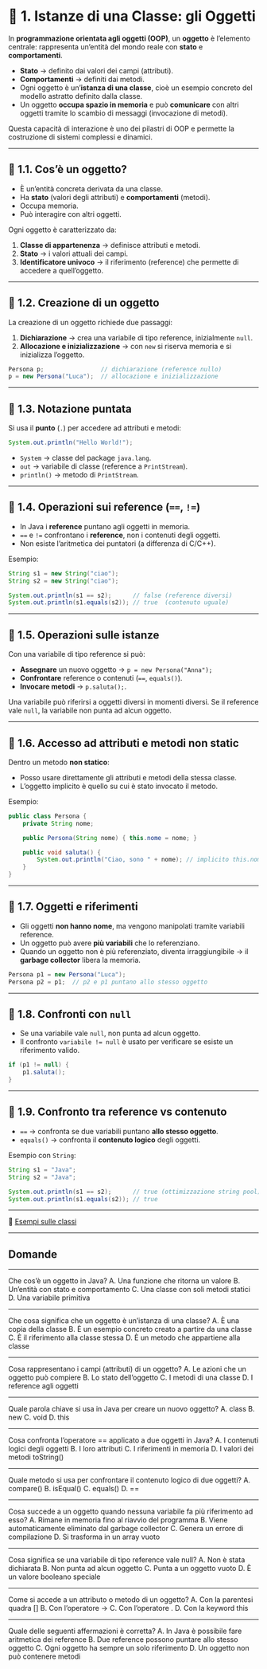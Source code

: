 # 🔹 1. Istanze di una Classe: gli Oggetti

In **programmazione orientata agli oggetti (OOP)**, un **oggetto** è l’elemento centrale: rappresenta un’entità del mondo reale con **stato** e **comportamenti**.

* **Stato** → definito dai valori dei campi (attributi).
* **Comportamenti** → definiti dai metodi.
* Ogni oggetto è un’**istanza di una classe**, cioè un esempio concreto del modello astratto definito dalla classe.
* Un oggetto **occupa spazio in memoria** e può **comunicare** con altri oggetti tramite lo scambio di messaggi (invocazione di metodi).

Questa capacità di interazione è uno dei pilastri di OOP e permette la costruzione di sistemi complessi e dinamici.

---

## 🔹 1.1. Cos’è un oggetto?

* È un’entità concreta derivata da una classe.
* Ha **stato** (valori degli attributi) e **comportamenti** (metodi).
* Occupa memoria.
* Può interagire con altri oggetti.

Ogni oggetto è caratterizzato da:

1. **Classe di appartenenza** → definisce attributi e metodi.
2. **Stato** → i valori attuali dei campi.
3. **Identificatore univoco** → il riferimento (reference) che permette di accedere a quell’oggetto.

---

## 🔹 1.2. Creazione di un oggetto

La creazione di un oggetto richiede due passaggi:

1. **Dichiarazione** → crea una variabile di tipo reference, inizialmente `null`.
2. **Allocazione e inizializzazione** → con `new` si riserva memoria e si inizializza l’oggetto.

```java
Persona p;                // dichiarazione (reference nullo)
p = new Persona("Luca");  // allocazione e inizializzazione
```

---

## 🔹 1.3. Notazione puntata

Si usa il **punto** (`.`) per accedere ad attributi e metodi:

```java
System.out.println("Hello World!");
```

* `System` → classe del package `java.lang`.
* `out` → variabile di classe (reference a `PrintStream`).
* `println()` → metodo di `PrintStream`.

---

## 🔹 1.4. Operazioni sui reference (`==`, `!=`)

* In Java i **reference** puntano agli oggetti in memoria.
* `==` e `!=` confrontano i **reference**, non i contenuti degli oggetti.
* Non esiste l’aritmetica dei puntatori (a differenza di C/C++).

Esempio:

```java
String s1 = new String("ciao");
String s2 = new String("ciao");

System.out.println(s1 == s2);      // false (reference diversi)
System.out.println(s1.equals(s2)); // true  (contenuto uguale)
```

---

## 🔹 1.5. Operazioni sulle istanze

Con una variabile di tipo reference si può:

* **Assegnare** un nuovo oggetto → `p = new Persona("Anna");`
* **Confrontare** reference o contenuti (`==`, `equals()`).
* **Invocare metodi** → `p.saluta();`.

Una variabile può riferirsi a oggetti diversi in momenti diversi.
Se il reference vale `null`, la variabile non punta ad alcun oggetto.

---

## 🔹 1.6. Accesso ad attributi e metodi non static

Dentro un metodo **non statico**:

* Posso usare direttamente gli attributi e metodi della stessa classe.
* L’oggetto implicito è quello su cui è stato invocato il metodo.

Esempio:

```java
public class Persona {
    private String nome;

    public Persona(String nome) { this.nome = nome; }

    public void saluta() {
        System.out.println("Ciao, sono " + nome); // implicito this.nome
    }
}
```

---

## 🔹 1.7. Oggetti e riferimenti

* Gli oggetti **non hanno nome**, ma vengono manipolati tramite variabili reference.
* Un oggetto può avere **più variabili** che lo referenziano.
* Quando un oggetto non è più referenziato, diventa irraggiungibile → il **garbage collector** libera la memoria.

```java
Persona p1 = new Persona("Luca");
Persona p2 = p1;  // p2 e p1 puntano allo stesso oggetto
```

---

## 🔹 1.8. Confronti con `null`

* Se una variabile vale `null`, non punta ad alcun oggetto.
* Il confronto `variabile != null` è usato per verificare se esiste un riferimento valido.

```java
if (p1 != null) {
    p1.saluta();
}
```

---

## 🔹 1.9. Confronto tra reference vs contenuto

* `==` → confronta se due variabili puntano **allo stesso oggetto**.
* `equals()` → confronta il **contenuto logico** degli oggetti.

Esempio con `String`:

```java
String s1 = "Java";
String s2 = "Java";

System.out.println(s1 == s2);      // true (ottimizzazione string pool)
System.out.println(s1.equals(s2)); // true
```

---

📌 [Esempi sulle classi](https://github.com/maboglia/CorsoJava/blob/master/esempi/05_OOP/)

---

## Domande

---

Che cos’è un oggetto in Java?
A. Una funzione che ritorna un valore
B. Un’entità con stato e comportamento
C. Una classe con soli metodi statici
D. Una variabile primitiva

---

Che cosa significa che un oggetto è un’istanza di una classe?
A. È una copia della classe
B. È un esempio concreto creato a partire da una classe
C. È il riferimento alla classe stessa
D. È un metodo che appartiene alla classe

---

Cosa rappresentano i campi (attributi) di un oggetto?
A. Le azioni che un oggetto può compiere
B. Lo stato dell’oggetto
C. I metodi di una classe
D. I reference agli oggetti

---

Quale parola chiave si usa in Java per creare un nuovo oggetto?
A. class
B. new
C. void
D. this

---

Cosa confronta l’operatore == applicato a due oggetti in Java?
A. I contenuti logici degli oggetti
B. I loro attributi
C. I riferimenti in memoria
D. I valori dei metodi toString()

---

Quale metodo si usa per confrontare il contenuto logico di due oggetti?
A. compare()
B. isEqual()
C. equals()
D. ==

---

Cosa succede a un oggetto quando nessuna variabile fa più riferimento ad esso?
A. Rimane in memoria fino al riavvio del programma
B. Viene automaticamente eliminato dal garbage collector
C. Genera un errore di compilazione
D. Si trasforma in un array vuoto

---

Cosa significa se una variabile di tipo reference vale null?
A. Non è stata dichiarata
B. Non punta ad alcun oggetto
C. Punta a un oggetto vuoto
D. È un valore booleano speciale

---

Come si accede a un attributo o metodo di un oggetto?
A. Con la parentesi quadra []
B. Con l’operatore ->
C. Con l’operatore .
D. Con la keyword this

---

Quale delle seguenti affermazioni è corretta?
A. In Java è possibile fare aritmetica dei reference
B. Due reference possono puntare allo stesso oggetto
C. Ogni oggetto ha sempre un solo riferimento
D. Un oggetto non può contenere metodi
